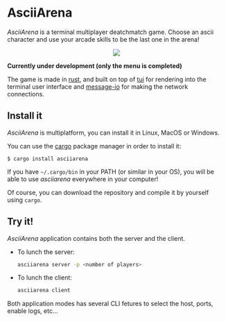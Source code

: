 # AsciiArena

*AsciiArena* is a terminal multiplayer deatchmatch game.
Choose an ascii character and use your arcade skills to be the last one in the arena!

<p align="center">
  <img src="https://drive.google.com/uc?export=view&id=1TMTNIbn09Ssh_e1VnhWEUhb5zYfRNyiw"/>
</p>

**Currently under development (only the menu is completed)**

The game is made in [rust][rust], and built on top of
[tui][tui] for rendering into the terminal user interface and
[message-io][message-io] for making the network connections.

## Install it
*AsciiArena* is multiplatform, you can install it in Linux, MacOS or Windows.

You can use the [cargo][cargo] package manager in order to install it:
```
$ cargo install asciiarena
```
If you have `~/.cargo/bin` in your PATH (or similar in your OS), you will be able to use *asciiarena* everywhere in your computer!

Of course, you can download the repository and compile it by yourself using `cargo`.

## Try it!
*AsciiArena* application contains both the server and the client.

- To lunch the server:
    ```sh
    asciiarena server -p <number of players>
    ```

- To lunch the client:
    ```sh
    asciiarena client
    ```

Both application modes has several CLI fetures to select the host, ports, enable logs, etc...


<!-- Links here! -->
[cargo]: https://doc.rust-lang.org/cargo/getting-started/installation.html
[rust]: https://www.rust-lang.org/
[tui]: https://github.com/fdehau/tui-rs
[message-io]: https://github.com/lemunozm/message-io
